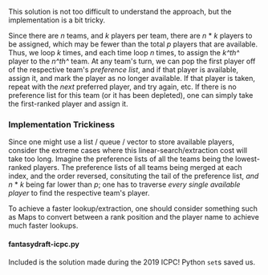 This solution is not too difficult to understand the approach, but the implementation is a bit tricky.

Since there are *n* teams, and *k* players per team, there are *n* \* *k* players to be assigned, which may be
fewer than the total *p* players that are available. Thus, we loop *k* times, and each time loop *n* times,
to assign the *k^th^* player to the *n^th^* team. At any team's turn, we can pop the first player off of the
respective team's *preference list*, and if that player is available, assign it, and mark the player as no
longer available. If that player is taken, repeat with the *next* preferred player, and try again, etc. If
there is no preference list for this team (or it has been depleted), one can simply take the first-ranked
player and assign it.

### Implementation Trickiness

Since one might use a list / queue / vector to store available players, consider the extreme cases where this
linear-search/extraction cost will take too long. Imagine the preference lists of all the teams being the
lowest-ranked players. The preference lists of all teams being merged at each index, and the order reversed,
consituting the tail of the preference list, *and* *n* \* *k* being far lower than *p*; one has to traverse
*every single available player* to find the respective team's player. 

To achieve a faster lookup/extraction, one should consider something such as Maps to convert between a rank
position and the player name to achieve much faster lookups.

#### fantasydraft-icpc.py

Included is the solution made during the 2019 ICPC! Python ``set``s saved us.

